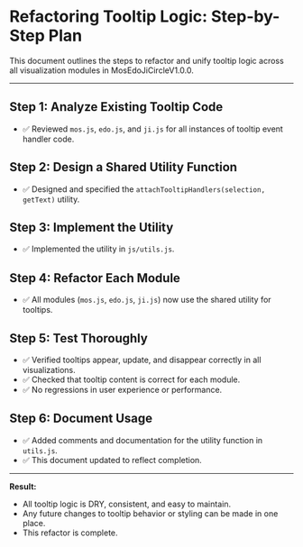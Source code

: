 # Refactoring Tooltip Logic: Step-by-Step Plan

This document outlines the steps to refactor and unify tooltip logic across all visualization modules in MosEdoJiCircleV1.0.0.

---

## Step 1: Analyze Existing Tooltip Code
- ✅ Reviewed `mos.js`, `edo.js`, and `ji.js` for all instances of tooltip event handler code.

## Step 2: Design a Shared Utility Function
- ✅ Designed and specified the `attachTooltipHandlers(selection, getText)` utility.

## Step 3: Implement the Utility
- ✅ Implemented the utility in `js/utils.js`.

## Step 4: Refactor Each Module
- ✅ All modules (`mos.js`, `edo.js`, `ji.js`) now use the shared utility for tooltips.

## Step 5: Test Thoroughly
- ✅ Verified tooltips appear, update, and disappear correctly in all visualizations.
- ✅ Checked that tooltip content is correct for each module.
- ✅ No regressions in user experience or performance.

## Step 6: Document Usage
- ✅ Added comments and documentation for the utility function in `utils.js`.
- ✅ This document updated to reflect completion.

---

**Result:**
- All tooltip logic is DRY, consistent, and easy to maintain.
- Any future changes to tooltip behavior or styling can be made in one place.
- This refactor is complete.
